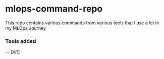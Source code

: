 # mlops-command-repo
This repo contains various commands from various tools that I use a lot in my MLOps Journey
### Tools added


-- DVC
